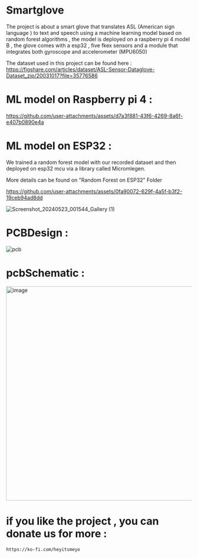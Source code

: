 # Smartglove
The project is about a smart glove that translates ASL (American sign language ) to text and speech using a machine learning model based on random forest algorithms , the model is deployed on a raspberry pi 4 model B  , the glove comes with a esp32 , five fkex sensors and a module that integrates both gyroscope and accelerometer (MPU6050) 

The dataset used in this project can be found here : https://figshare.com/articles/dataset/ASL-Sensor-Dataglove-Dataset_zip/20031017?file=35776586


# ML model on Raspberry pi 4 : 
https://github.com/user-attachments/assets/d7a3f881-43f6-4269-8a6f-e407b0890e4a



# ML model on ESP32  :

We trained a random forest model with our recorded dataset and then deployed on esp32 mcu via a library called Micromlegen. 

More details can be found on "Random Forest on ESP32" Folder 

https://github.com/user-attachments/assets/0fa90072-629f-4a5f-b3f2-19ceb94ad8dd



![Screenshot_20240523_001544_Gallery (1)](https://github.com/heyitsmeyo/Smartglove/assets/140254531/9e024574-e65a-4bb0-b723-5a575ae7da95)



# PCBDesign : 

![pcb ](https://github.com/user-attachments/assets/a4ad2118-f515-4188-a761-8a5253d9840f)


# pcbSchematic :

<img width="581" alt="image" src="https://github.com/user-attachments/assets/a906f87c-519a-4f4d-8824-7a86b3c654e4" />





# if you like the project , you can donate us for more : 

    https://ko-fi.com/heyitsmeyo
